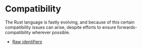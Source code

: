 # Compatibility

The Rust language is fastly evolving, and because of this certain compatibility
issues can arise, despite efforts to ensure forwards-compatibility wherever
possible.

* [Raw identifiers](compatibility/raw_identifiers.md)
